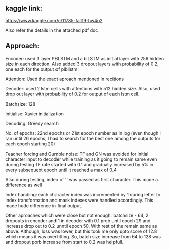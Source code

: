 ## kaggle link:
https://www.kaggle.com/c/11785-fall19-hw4p2

Also refer the details in the attached pdf doc

## Approach:
Encoder: used 3 layer PBLSTM and a biLSTM as initial layer with 256 hidden size in each direction. Also added 3 dropout layers with probability of 0.2, one each for the output of pibilstm

Attention: Used the exact aproach mentioned in recitions

Decoder: used 2 lstm cells with attentions with 512 hidden size. Also, used drop out layer with probability of 0.2 for output of each lstm cell.

Batchsize: 128

Initialise: Xavier initialization

Decoding: Greedy search

No. of epochs: 22nd epochs or 21st epoch number as in log (even though i ran until 26 epochs, I had to search for the best one among the outputs for each epoch starting 20)

Teacher forcing and Gumble noise: TF and GN was avoided for initial character input to decoder while training as it going to remain same even during testing
                                  TF rate started with 0.1 and gradually increased by 5% in every subsequebt epoch until it reached a max of 0.4
                                  
Also during testing, index of '<sos>' was passed as first character. This made a difference as well
  
Index handling: each character index was incremented by 1 during letter to index transformation and mask indexes were handled accordingly. This made hude difference in final output.

Other aproaches which were close but not enough: batchsize - 64, 2 dropouts in encoder and 1 in decoder with 0.1 prob until epoch 29 
                                                 and increase drop out to 0.2 unntil epoch 50. With rest of the remain same as above. 
                                                 Although, loss was lower, but this took me only upto score of 12.8 which means it was overfitting. 
                                                 So, batch size increase from 64 to 128 was and dropout porb increase from start to 0.2 was helpfull.
